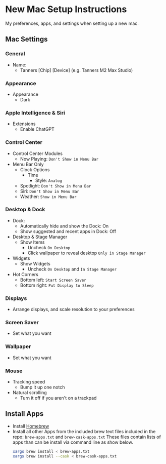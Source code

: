 
# New Mac Setup Instructions

My preferences, apps, and settings when setting up a new mac.


## Mac Settings

### General
- Name:
    - Tanners [Chip] [Device] (e.g. Tanners M2 Max Studio)

### Appearance
- Appearance
    - Dark

### Apple Intelligence & Siri
- Extensions
    - Enable ChatGPT

### Control Center
- Control Center Modules
    - Now Playing: `Don't Show in Menu Bar`
- Menu Bar Only
    - Clock Options
        - Time
            - Style: `Analog`
    - Spotlight: `Don't Show in Menu Bar`
    - Siri: `Don't Show in Menu Bar`
    - Weather: `Show in Menu Bar`

### Desktop & Dock
- Dock:
    - Automatically hide and show the Dock: On
    - Show suggested and recent apps in Dock: Off
- Desktop & Stage Manager
    - Show Items
        - Uncheck `On Desktop`
        - Click wallpaper to reveal desktop `Only in Stage Manager`
- Widgets
    - Show Widgets
        - Uncheck `On Desktop` and `In Stage Manager`
- Hot Corners
    - Bottom left: `Start Screen Saver`
    - Bottom right: `Put Display to Sleep`

### Displays
- Arrange displays, and scale resolution to your preferences

### Screen Saver
- Set what you want

### Wallpaper
- Set what you want

### Mouse
- Tracking speed
    - Bump it up one notch
- Natural scrolling
    - Turn it off if you aren't on a trackpad
## Install Apps

- Install [Homebrew](https://brew.sh)
- Install all other Apps from the included brew text files included in the repo: `brew-apps.txt` and `brew-cask-apps.txt` These files contain lists of apps than can be install via command line as show below.
    ```bash
    xargs brew install < brew-apps.txt
    xargs brew install --cask < brew-cask-apps.txt
    ```



    
